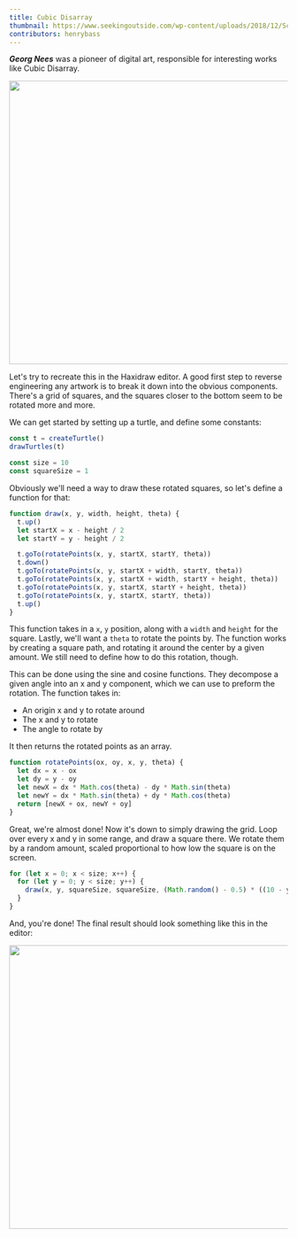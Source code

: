 ```yaml
---
title: Cubic Disarray
thumbnail: https://www.seekingoutside.com/wp-content/uploads/2018/12/Screen-Shot-2018-12-11-at-3.40.46-AM-480x670.png
contributors: henrybass
---
```


**_Georg Nees_** was a pioneer of digital art, responsible for interesting works like Cubic Disarray.

<img src="https://www.seekingoutside.com/wp-content/uploads/2018/12/Screen-Shot-2018-12-11-at-3.40.46-AM-480x670.png" width="512"/>

Let's try to recreate this in the Haxidraw editor. A good first step to reverse engineering any artwork is to break it down into the obvious components. There's a grid of squares, and the squares closer to the bottom seem to be rotated more and more.

We can get started by setting up a turtle, and define some constants:

```js
const t = createTurtle()
drawTurtles(t)

const size = 10
const squareSize = 1
```

Obviously we'll need a way to draw these rotated squares, so let's define a function for that:

```js
function draw(x, y, width, height, theta) {
  t.up()
  let startX = x - height / 2
  let startY = y - height / 2

  t.goTo(rotatePoints(x, y, startX, startY, theta))
  t.down()
  t.goTo(rotatePoints(x, y, startX + width, startY, theta))
  t.goTo(rotatePoints(x, y, startX + width, startY + height, theta))
  t.goTo(rotatePoints(x, y, startX, startY + height, theta))
  t.goTo(rotatePoints(x, y, startX, startY, theta))
  t.up()
}
```

This function takes in a `x`, `y` position, along with a `width` and `height` for the square. Lastly, we'll want a `theta` to rotate the points by. The function works by creating a square path, and rotating it around the center by a given amount. We still need to define how to do this rotation, though.

This can be done using the sine and cosine functions. They decompose a given angle into an x and y component, which we can use to preform the rotation. The function takes in:

- An origin x and y to rotate around
- The x and y to rotate
- The angle to rotate by

It then returns the rotated points as an array.

```js
function rotatePoints(ox, oy, x, y, theta) {
  let dx = x - ox
  let dy = y - oy
  let newX = dx * Math.cos(theta) - dy * Math.sin(theta)
  let newY = dx * Math.sin(theta) + dy * Math.cos(theta)
  return [newX + ox, newY + oy]
}
```

Great, we're almost done! Now it's down to simply drawing the grid. Loop over every x and y in some range, and draw a square there. We rotate them by a random amount, scaled proportional to how low the square is on the screen.

```js
for (let x = 0; x < size; x++) {
  for (let y = 0; y < size; y++) {
    draw(x, y, squareSize, squareSize, (Math.random() - 0.5) * ((10 - y) / 10))
  }
}
```

And, you're done! The final result should look something like this in the editor:

<img src="https://cloud-ot8pxbd0h-hack-club-bot.vercel.app/0image.png" width="512"/>
